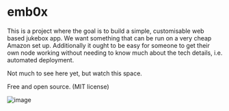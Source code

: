 # emb0x
This is a project where the goal is to build a simple, customisable web based jukebox app. We want something that can be run on a very cheap Amazon set up. Additionally it ought to be easy for someone to get their own node working without needing to know much about the tech details, i.e. automated deployment.

Not much to see here yet, but watch this space.

Free and open source. (MIT license)

![image](https://github.com/user-attachments/assets/440c1d04-55b1-4b37-b0e7-902147e269bc)

